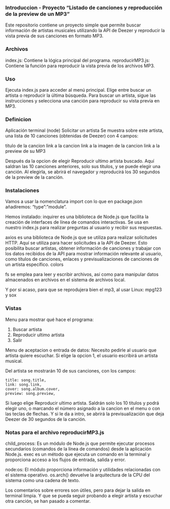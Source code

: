 ### Introduccion - Proyecto “Listado de canciones y reproducción de la preview de un MP3”
Este repositorio contiene un proyecto simple que permite buscar información de artistas musicales utilizando la API de Deezer y reproducir la vista previa de sus canciones en formato MP3.

### Archivos
index.js: Contiene la lógica principal del programa.
reproducirMP3.js: Contiene la función para reproducir la vista previa de los archivos MP3.

### Uso
Ejecuta index.js para acceder al menú principal.
Elige entre buscar un artista o reproducir la última búsqueda.
Para buscar un artista, sigue las instrucciones y selecciona una canción para reproducir su vista previa en MP3.

### Definicion

Aplicación terminal (node)
Solicitar un artista
Se muestra sobre este artista, una lista de 10 canciones (obtenidas de Deezer) con 4 campos: 

titulo de la cancion
link a la cancion
link a la imagen de la cancion
link a la preview de su MP3

Después da la opcion de elegir Reproducir ultimo artista buscado. Aquí saldran las 10 canciones anteriores, solo sus titulos, y se puede elegir una canción. Al elegirla, se abrirá el navegador y reproducirá los 30 segundos de la preview de la canción. 

### Instalaciones
Vamos a usar la nomenclatura import con lo que en package.json añadiremos: “type”:”module”.

Hemos instalado: 
inquirer es una biblioteca de Node.js que facilita la creación de interfaces de línea de comandos interactivas. Se usa en nuestro index.js para realizar preguntas al usuario y recibir sus respuestas.

axios es una biblioteca de Node.js que se utiliza para realizar solicitudes HTTP. Aquí se utiliza para hacer solicitudes a la API de Deezer. Esto posibilita buscar artistas, obtener información de canciones y trabajar con los datos recibidos de la API para mostrar información relevante al usuario, como títulos de canciones, enlaces y previsualizaciones de canciones de un artista específico.
colors

fs se emplea para leer y escribir archivos, así como para manipular datos almacenados en archivos en el sistema de archivos local.


Y por si acaso, para que se reprodujera bien el mp3, al usar Linux: mpg123 y sox


### Vistas

Menu para mostrar qué hace el programa: 
 1. Buscar artista
 2. Reproducir ultimo artista
 0. Salir

Menu de aceptacion o entrada de datos: Necesito pedirle al usuario que artista quiere escuchar. Si elige la opcion 1, el usuario escribirá un artista musical. 

Del artista se mostrarán 10 de sus canciones, con los campos:

  	title: song.title,
  	link: song.link,
  	cover: song.album.cover,
  	preview: song.preview,

Si luego elige Reproducir ultimo artista. Saldrán solo los 10 titulos y podrá elegir uno, o marcando el número asignado a la cancion en el menu o con las teclas de flechas. Y si le da a intro, se abrirá la previsualización que deja Deezer de 30 segundos de la canción.

### Notas para el archivo reproducirMP3.js

child_process: Es un módulo de Node.js que permite ejecutar procesos secundarios (comandos de la línea de comandos) desde la aplicación Node.js. 
exec es un método que ejecuta un comando en la terminal y proporciona acceso a los flujos de entrada, salida y error.

node:os: El módulo proporciona información y utilidades relacionadas con el sistema operativo. 
os.arch() devuelve la arquitectura de la CPU del sistema como una cadena de texto.

Los comentarios sobre errores son útiles, pero para dejar la salida en terminal limpia. Y que se pueda seguir probando a elegir artista y escuchar otra canción, se han pasado a comentar. 

